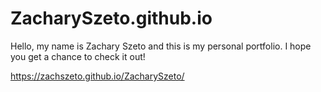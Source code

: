 # ZacharySzeto.github.io
Hello, my name is Zachary Szeto and this is my personal portfolio. I hope you get a chance to check it out!

https://zachszeto.github.io/ZacharySzeto/
